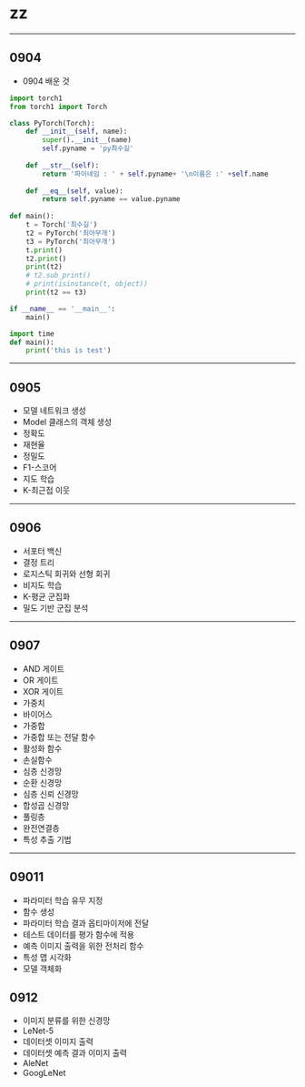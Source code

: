 # zz
---

## 0904
* 0904 배운 것

```python
import torch1
from torch1 import Torch

class PyTorch(Torch):
    def __init__(self, name):
        super().__init__(name)
        self.pyname = 'py최수길'
        
    def __str__(self):
        return '파이네임 : ' + self.pyname+ '\n이름은 :' +self.name
    
    def __eq__(self, value):
        return self.pyname == value.pyname
    
def main():
    t = Torch('최수길')
    t2 = PyTorch('최아무개')
    t3 = PyTorch('최아무개')
    t.print()
    t2.print()
    print(t2)
    # t2.sub_print()
    # print(isinstance(t, object))
    print(t2 == t3)

if __name__ == '__main__':
    main()
```

```python
import time
def main():
    print('this is test')
```

---
## 0905
* 모델 네트워크 생성
* Model 클래스의 객체 생성
* 정확도
* 재현율
* 정밀도
* F1-스코어
* 지도 학습
* K-최근접 이웃

---
## 0906
* 서포터 백신
* 결정 트리
* 로지스틱 회귀와 선형 회귀
* 비지도 학습
* K-평균 군집화
* 밀도 기반 군집 분석

---
## 0907
* AND 게이트
* OR 게이트
* XOR 게이트
* 가중치
* 바이어스
* 가중합
* 가중합 또는 전달 함수
* 활성화 함수 
* 손실함수
* 심층 신경망
* 순환 신경망
* 심층 신뢰 신경망
* 합성곱 신경망
* 풀링층
* 완전연결층
* 특성 추출 기법

---
## 09011
* 파라미터 학습 유무 지정
* 함수 생성
* 파라미터 학습 결과 옵티마이저에 전달
* 테스트 데이터를 평가 함수에 적용
* 예측 이미지 출력을 위한 전처리 함수
* 특성 맵 시각화
* 모델 객체화

## 0912
* 이미지 분류를 위한 신경망
* LeNet-5
* 데이터셋 이미지 출력
* 데이터셋 예측 결과 이미지 출력
* AleNet
* GoogLeNet